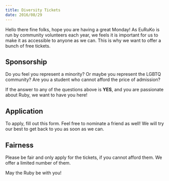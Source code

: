 ```yaml
---
title: Diversity Tickets
date: 2016/08/29
---
```


Hello there fine folks, hope you are having a great Monday! As EuRuKo is run by
community volunteers each year, we feels it is important for us to make it as
accessible to anyone as we can. This is why we want to offer a bunch of
free tickets.

## Sponsorship

Do you feel you represent a minority? Or maybe you represent the LGBTQ
community? Are you a student who cannot afford the price of admission?

If the answer to any of the questions above is **YES**, and you are passionate
about Ruby, we want to have you here!

## Application

To apply, fill out this form. Feel free to nominate a friend as well! We will
try our best to get back to you as soon as we can.

## Fairness

Please be fair and only apply for the tickets, if you cannot afford them. We
offer a limited number of them.

May the Ruby be with you!
